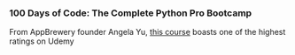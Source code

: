### 100 Days of Code: The Complete Python Pro Bootcamp ###
[](https://media.giphy.com/media/7FrOU9tPbgAZtxV5mb/giphy.gif)
From AppBrewery founder Angela Yu, [this course](https://www.udemy.com/course/100-days-of-code/) boasts one of the highest ratings on Udemy
